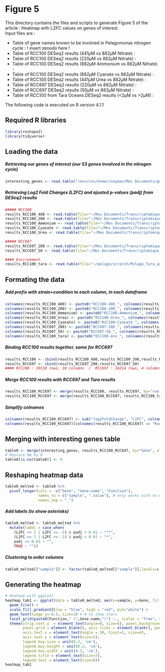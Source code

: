 # Figure 5
This directory contains the files and scripts to generate Figure 5 of the article : Heatmap with L2FC values on genes of interest.  
Input files are :  
- Table of gene names known to be involved in Pelagomonas nitrogen cycle : ! insert zenodo here !
- Table of RCC100 DESeq2 results (441µM vs 882µM Nitrate) :
- Table of RCC100 DESeq2 results (220µM vs 882µM Nitrate) :
- Table of RCC100 DESeq2 results (882µM Ammonium vs 882µM Nitrate) :
- Table of RCC100 DESeq2 results (882µM Cyanate vs 882µM Nitrate) :
- Table of RCC100 DESeq2 results (441µM Urea vs 882µM Nitrate) :
- Table of RCC697 DESeq2 results (220µM vs 882µM Nitrate) :
- Table of RCC697 DESeq2 results (50µM vs 882µM Nitrate) :
- Table of RCC100 from Tara Oceans DESeq2 results (<2μM vs >2μM) :


The following code is executed on R version 4.1.1  

## Required R libraries
```r
library(reshape2)
library(tidyverse)
```

## Loading the data

##### Retrieving our genes of interest (our 53 genes involved in the nitrogen cycle)
```r
interesting_genes <- read.table("/env/cns/home/cseyman/Mes Documents/gene_list.txt", sep = "\t", header=T)
```

##### Retrieving Log2 Fold Changes (L2FC) and ajusted p-values (padj) from DESeq2 results
```r
##### RCC100
results_RCC100_400 <- read.table(file="~/Mes Documents/Transcriptomique_RCC100/results_RCC100_400", sep = "\t", header=T)[,c(2,5)]
results_RCC100_200 <- read.table(file="~/Mes Documents/Transcriptomique_RCC100/results_RCC100_200", sep = "\t", header=T)[,c(2,5)]
results_RCC100_Ammonium <- read.table(file="~/Mes Documents/Transcriptomique_RCC100/results_RCC100_Ammonium", sep = "\t", header=T)[,c(2,5)]
results_RCC100_Cyanate <- read.table(file="~/Mes Documents/Transcriptomique_RCC100/results_RCC100_Cyanate", sep = "\t", header=T)[,c(2,5)]
results_RCC100_Urea <- read.table(file="~/Mes Documents/Transcriptomique_RCC100/results_RCC100_Urea", sep = "\t", header=T)[,c(2,5)]

##### RCC697
results_RCC697_200 <- read.table(file="~/Mes Documents/Transcriptomique_RCC697/results_RCC697_200", sep = "\t", header=T)[,c(2,5)]
results_RCC697_50 <- read.table(file="~/Mes Documents/Transcriptomique_RCC697/results_RCC697_50", sep = "\t", header=T)[,c(2,5)]

#### Environment
results_RCC100_tara <- read.table(file="~/pelago/scratch/Pelago_Tara_analysis/metaT_analyses/R_analysis/DEG_nitrate_envi_complete.tab", sep = "\t", header=T)[,c(2,6)]
```

## Formating the data
##### Add prefix with strain+condition to each column, in each dataframe
```r
colnames(results_RCC100_400) <- paste0("RCC100-400_", colnames(results_RCC100_400))
colnames(results_RCC100_200) <- paste0("RCC100-200_", colnames(results_RCC100_200))
colnames(results_RCC100_Ammonium) <- paste0("RCC100-Ammonium_", colnames(results_RCC100_Ammonium))
colnames(results_RCC100_Urea) <- paste0("RCC100-Urea_", colnames(results_RCC100_Urea))
colnames(results_RCC100_Cyanate) <- paste0("RCC100-Cyanate_", colnames(results_RCC100_Cyanate))
colnames(results_RCC697_200) <- paste0("RCC697-200_", colnames(results_RCC697_200))
colnames(results_RCC697_50) <- paste0("RCC697-50_", colnames(results_RCC697_50))
colnames(results_RCC100_tara) <- paste0("RCC100-env_", colnames(results_RCC100_tara))
```

##### Binding RCC100 results together, same for RCC697
```r
results_RCC100 <- cbind(results_RCC100_400,results_RCC100_200,results_RCC100_Ammonium,results_RCC100_Urea,results_RCC100_Cyanate)
results_RCC697 <- cbind(results_RCC697_200,results_RCC697_50)
#### RCC100 : 16518 rows, 10 columns  /  RCC697 : 14214 rows, 4 columns (3 genes are not in RCC100 results)
```

##### Merge RCC100 results with RCC697 and Tara results
```r
results_RCC100_RCC697 <- merge(results_RCC100, results_RCC697, by="row.names", all.x=T, all.y=T) # 16521 rows, 15 columns
results_RCC100_RCC697 <- merge(results_RCC100_RCC697, results_RCC100_tara, by.x="Row.names", by.y="row.names", all.x=T, all.y=T) # 16521 rows, 17 columns
```

##### Simplify colnames
```r
colnames(results_RCC100_RCC697) <- sub("log2FoldChange", "L2FC", colnames(results_RCC100_RCC697))
colnames(results_RCC100_RCC697)[colnames(results_RCC100_RCC697) == "Row.names"] <- "Gene"
```

## Merging with interesting genes table
```r
table0 <- merge(interesting_genes, results_RCC100_RCC697, by="Gene", all.x=F, all.y=F) # 52 rows, 17 columns
# Replace NA by 0
table0[is.na(table0)] <- 0
```

## Reshaping heatmap data
```r
table0_melted <- table0 %>%
  pivot_longer(cols = -c("Gene", "Gene.name", "Function"),
               names_to = c("sample", ".value"), # only works with no majuscules
               names_sep = "_")
```
##### Add labels (to show asterisks)
```r
table0_melted <- table0_melted %>%
  mutate(label = case_when(
    (L2FC >= 2 | L2FC <= -2) & padj < 0.01 ~ "**",
    (L2FC >= 1 | L2FC <= -1) & padj < 0.01 ~ "*",
    padj >= 0.01 ~ "",
    TRUE ~ ""))
```
##### Clustering to order columns
```r
table0_melted[["sample"]] <- factor(table0_melted[["sample"]],levels=c("RCC100-env","RCC697-200","RCC697-50","RCC100-400","RCC100-200","RCC100-Ammonium","RCC100-Cyanate","RCC100-Urea"))
```

## Generating the heatmap
```r
# Heatmap with ggplot2
heatmap_tab1 <- ggplot(data = table0_melted, aes(x=sample, y=Gene, fill=L2FC, label=label)) +
  geom_tile() +
  scale_fill_gradient2(low = "blue", high = "red", mid="white") +
  geom_text(nudge_y=-0.5, size=3) + # to show stars
  facet_grid(paste0(Function," (",Gene.name,")") ~., scales = "free", space = "free") +
  theme(strip.text.y  = element_text(angle=0, size=6), panel.background = element_blank(),
        panel.grid = element_blank(), axis.ticks = element_blank(), panel.spacing=unit(0.1, "lines"),
        axis.text.x = element_text(angle = 30, hjust=1, size=6),
        axis.text.y = element_text(size=5),
        legend.key.size = unit(0.2, 'cm'), 
        legend.key.height = unit(0.2, 'cm'), 
        legend.key.width = unit(0.2, 'cm'), 
        legend.title = element_text(size=7), 
        legend.text = element_text(size=6)) 
heatmap_tab1
```
